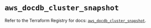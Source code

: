 # `aws_docdb_cluster_snapshot`

Refer to the Terraform Registry for docs: [`aws_docdb_cluster_snapshot`](https://registry.terraform.io/providers/hashicorp/aws/6.6.0/docs/resources/docdb_cluster_snapshot).
